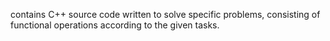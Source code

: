  contains C++ source code written to solve specific problems, consisting of functional operations according to the given tasks.
